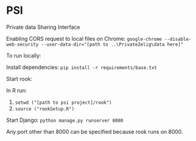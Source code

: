 # PSI
Private data Sharing Interface

Enabling CORS request to local files on Chrome:
`google-chrome --disable-web-security --user-data-dir="[path to ..\PrivateZelig\data here]"`


To run locally:

Install dependencies: `pip install -r requirements/base.txt`

Start rook:

In R run: 
1. `setwd ("[path to psi project]/rook")`
2. `source ("rookSetup.R")`

Start Django: `python manage.py runserver 8080`

Any port other than 8000 can be specified because rook runs on 8000. 

